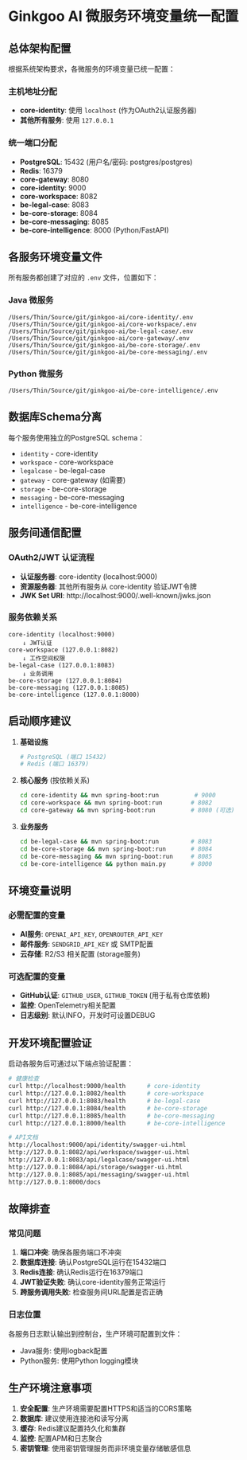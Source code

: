 # Ginkgoo AI 微服务环境变量统一配置

## 总体架构配置

根据系统架构要求，各微服务的环境变量已统一配置：

### 主机地址分配
- **core-identity**: 使用 `localhost` (作为OAuth2认证服务器)
- **其他所有服务**: 使用 `127.0.0.1`

### 统一端口分配
- **PostgreSQL**: 15432 (用户名/密码: postgres/postgres)
- **Redis**: 16379
- **core-gateway**: 8080
- **core-identity**: 9000  
- **core-workspace**: 8082
- **be-legal-case**: 8083
- **be-core-storage**: 8084
- **be-core-messaging**: 8085
- **be-core-intelligence**: 8000 (Python/FastAPI)

## 各服务环境变量文件

所有服务都创建了对应的 `.env` 文件，位置如下：

### Java 微服务
```
/Users/Thin/Source/git/ginkgoo-ai/core-identity/.env
/Users/Thin/Source/git/ginkgoo-ai/core-workspace/.env  
/Users/Thin/Source/git/ginkgoo-ai/be-legal-case/.env
/Users/Thin/Source/git/ginkgoo-ai/core-gateway/.env
/Users/Thin/Source/git/ginkgoo-ai/be-core-storage/.env
/Users/Thin/Source/git/ginkgoo-ai/be-core-messaging/.env
```

### Python 微服务
```
/Users/Thin/Source/git/ginkgoo-ai/be-core-intelligence/.env
```

## 数据库Schema分离

每个服务使用独立的PostgreSQL schema：
- `identity` - core-identity
- `workspace` - core-workspace  
- `legalcase` - be-legal-case
- `gateway` - core-gateway (如需要)
- `storage` - be-core-storage
- `messaging` - be-core-messaging
- `intelligence` - be-core-intelligence

## 服务间通信配置

### OAuth2/JWT 认证流程
- **认证服务器**: core-identity (localhost:9000)
- **资源服务器**: 其他所有服务从 core-identity 验证JWT令牌
- **JWK Set URI**: http://localhost:9000/.well-known/jwks.json

### 服务依赖关系
```
core-identity (localhost:9000) 
    ↓ JWT认证
core-workspace (127.0.0.1:8082)
    ↓ 工作空间权限
be-legal-case (127.0.0.1:8083)
    ↓ 业务调用
be-core-storage (127.0.0.1:8084)
be-core-messaging (127.0.0.1:8085)  
be-core-intelligence (127.0.0.1:8000)
```

## 启动顺序建议

1. **基础设施**
   ```bash
   # PostgreSQL (端口 15432)
   # Redis (端口 16379)
   ```

2. **核心服务** (按依赖关系)
   ```bash
   cd core-identity && mvn spring-boot:run          # 9000
   cd core-workspace && mvn spring-boot:run        # 8082  
   cd core-gateway && mvn spring-boot:run          # 8080 (可选)
   ```

3. **业务服务**
   ```bash
   cd be-legal-case && mvn spring-boot:run         # 8083
   cd be-core-storage && mvn spring-boot:run       # 8084
   cd be-core-messaging && mvn spring-boot:run     # 8085
   cd be-core-intelligence && python main.py       # 8000
   ```

## 环境变量说明

### 必需配置的变量
- **AI服务**: `OPENAI_API_KEY`, `OPENROUTER_API_KEY`
- **邮件服务**: `SENDGRID_API_KEY` 或 SMTP配置
- **云存储**: R2/S3 相关配置 (storage服务)

### 可选配置的变量
- **GitHub认证**: `GITHUB_USER`, `GITHUB_TOKEN` (用于私有仓库依赖)
- **监控**: OpenTelemetry相关配置
- **日志级别**: 默认INFO，开发时可设置DEBUG

## 开发环境配置验证

启动各服务后可通过以下端点验证配置：

```bash
# 健康检查
curl http://localhost:9000/health      # core-identity
curl http://127.0.0.1:8082/health      # core-workspace  
curl http://127.0.0.1:8083/health      # be-legal-case
curl http://127.0.0.1:8084/health      # be-core-storage
curl http://127.0.0.1:8085/health      # be-core-messaging
curl http://127.0.0.1:8000/health      # be-core-intelligence
```

```bash
# API文档
http://localhost:9000/api/identity/swagger-ui.html
http://127.0.0.1:8082/api/workspace/swagger-ui.html  
http://127.0.0.1:8083/api/legalcase/swagger-ui.html
http://127.0.0.1:8084/api/storage/swagger-ui.html
http://127.0.0.1:8085/api/messaging/swagger-ui.html
http://127.0.0.1:8000/docs
```

## 故障排查

### 常见问题
1. **端口冲突**: 确保各服务端口不冲突
2. **数据库连接**: 确认PostgreSQL运行在15432端口
3. **Redis连接**: 确认Redis运行在16379端口  
4. **JWT验证失败**: 确认core-identity服务正常运行
5. **跨服务调用失败**: 检查服务间URL配置是否正确

### 日志位置
各服务日志默认输出到控制台，生产环境可配置到文件：
- Java服务: 使用logback配置
- Python服务: 使用Python logging模块

## 生产环境注意事项

1. **安全配置**: 生产环境需要配置HTTPS和适当的CORS策略
2. **数据库**: 建议使用连接池和读写分离
3. **缓存**: Redis建议配置持久化和集群
4. **监控**: 配置APM和日志聚合
5. **密钥管理**: 使用密钥管理服务而非环境变量存储敏感信息